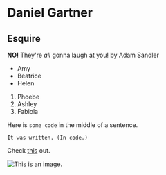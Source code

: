 # Daniel Gartner

## Esquire

**NO!** They're *all* gonna laugh at you!
by Adam Sandler


- Amy
- Beatrice
- Helen

1. Phoebe
2. Ashley
3. Fabiola

Here is `some code` in the middle of a sentence.

```
It was written. (In code.)
```

Check [this](https://www.wikipedia.org/) out.

![This is an image.](https://github.com/yihui/xaringan/releases/download/v0.0.2/karl-moustache.jpg)
